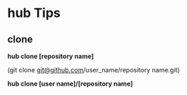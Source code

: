 # hub Tips

## clone

**hub clone [repository name]**

(git clone git@github.com/user_name/repository name.git)

**hub clone [user name]/[repository name]**

